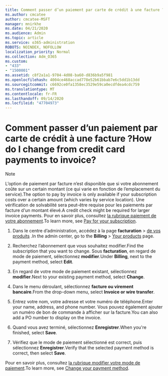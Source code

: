 ```yaml
---
title: Comment passer d’un paiement par carte de crédit à une facture ?
ms.author: cmcatee
author: cmcatee-MSFT
manager: mnirkhe
ms.date: 04/21/2020
ms.audience: Admin
ms.topic: article
ms.service: o365-administration
ROBOTS: NOINDEX, NOFOLLOW
localization_priority: Normal
ms.collection: Adm_O365
ms.custom:
- "433"
- "1500001"
ms.assetid: c8f2a1a1-9704-4d08-ba60-d836b9a5f981
ms.openlocfilehash: 4004ce468accad778e52b61bbab7e6c5dd1b13dd
ms.sourcegitcommit: c6692ce0fa1358ec3529e59ca0ecdfdea4cdc759
ms.translationtype: MT
ms.contentlocale: fr-FR
ms.lasthandoff: 09/14/2020
ms.locfileid: "47704973"
---
```

# <a name="how-do-i-change-from-credit-card-payments-to-invoice"></a><span data-ttu-id="e8645-102">Comment passer d’un paiement par carte de crédit à une facture ?</span><span class="sxs-lookup"><span data-stu-id="e8645-102">How do I change from credit card payments to invoice?</span></span>

> [!NOTE]
> <span data-ttu-id="e8645-103">L’option de paiement par facture n’est disponible que si votre abonnement coûte sur un certain montant (ce qui varie en fonction de l’emplacement du service).</span><span class="sxs-lookup"><span data-stu-id="e8645-103">The option to pay by invoice is only available if your subscription costs over a certain amount (which varies by service location).</span></span> <span data-ttu-id="e8645-104">Une vérification de solvabilité sera peut-être requise pour les paiements par facture d'un montant élevé.</span><span class="sxs-lookup"><span data-stu-id="e8645-104">A credit check might be required for larger invoice payments.</span></span> <span data-ttu-id="e8645-105">Pour en savoir plus, consultez [la rubrique paiement de votre abonnement](https://docs.microsoft.com/microsoft-365/commerce/billing-and-payments/pay-for-your-subscription).</span><span class="sxs-lookup"><span data-stu-id="e8645-105">To learn more, see [Pay for your subscription](https://docs.microsoft.com/microsoft-365/commerce/billing-and-payments/pay-for-your-subscription).</span></span>

1. <span data-ttu-id="e8645-106">Dans le centre d’administration, accédez à la page **facturation**  >  [de vos produits](https://go.microsoft.com/fwlink/p/?linkid=842054) .</span><span class="sxs-lookup"><span data-stu-id="e8645-106">In the admin center, go to the **Billing** > [Your products](https://go.microsoft.com/fwlink/p/?linkid=842054) page.</span></span>

2. <span data-ttu-id="e8645-107">Recherchez l’abonnement que vous souhaitez modifier.</span><span class="sxs-lookup"><span data-stu-id="e8645-107">Find the subscription that you want to change.</span></span> <span data-ttu-id="e8645-108">Sous **facturation**, en regard de mode de paiement, sélectionnez **modifier**.</span><span class="sxs-lookup"><span data-stu-id="e8645-108">Under **Billing**, next to the payment method, select **Edit**.</span></span>

3. <span data-ttu-id="e8645-109">En regard de votre mode de paiement existant, sélectionnez **modifier**.</span><span class="sxs-lookup"><span data-stu-id="e8645-109">Next to your existing payment method, select **Change**.</span></span>

4. <span data-ttu-id="e8645-110">Dans le menu déroulant, sélectionnez **facture ou virement bancaire**.</span><span class="sxs-lookup"><span data-stu-id="e8645-110">From the drop-down menu, select **Invoice or wire transfer**.</span></span>

5. <span data-ttu-id="e8645-111">Entrez votre nom, votre adresse et votre numéro de téléphone.</span><span class="sxs-lookup"><span data-stu-id="e8645-111">Enter your name, address, and phone number.</span></span> <span data-ttu-id="e8645-112">Vous pouvez également ajouter un numéro de bon de commande à afficher sur la facture.</span><span class="sxs-lookup"><span data-stu-id="e8645-112">You can also add a PO number to display on the invoice.</span></span>

6. <span data-ttu-id="e8645-113">Quand vous avez terminé, sélectionnez **Enregistrer**.</span><span class="sxs-lookup"><span data-stu-id="e8645-113">When you're finished, select **Save**.</span></span>

7. <span data-ttu-id="e8645-114">Vérifiez que le mode de paiement sélectionné est correct, puis sélectionnez **Enregistrer**.</span><span class="sxs-lookup"><span data-stu-id="e8645-114">Verify that the selected payment method is correct, then select **Save**.</span></span>

<span data-ttu-id="e8645-115">Pour en savoir plus, consultez [la rubrique modifier votre mode de paiement](https://docs.microsoft.com/microsoft-365/commerce/billing-and-payments/change-payment-method).</span><span class="sxs-lookup"><span data-stu-id="e8645-115">To learn more, see [Change your payment method](https://docs.microsoft.com/microsoft-365/commerce/billing-and-payments/change-payment-method).</span></span>